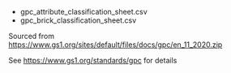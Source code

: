 

* gpc_attribute_classification_sheet.csv
* gpc_brick_classification_sheet.csv

Sourced from https://www.gs1.org/sites/default/files/docs/gpc/en_11_2020.zip

See https://www.gs1.org/standards/gpc for details
